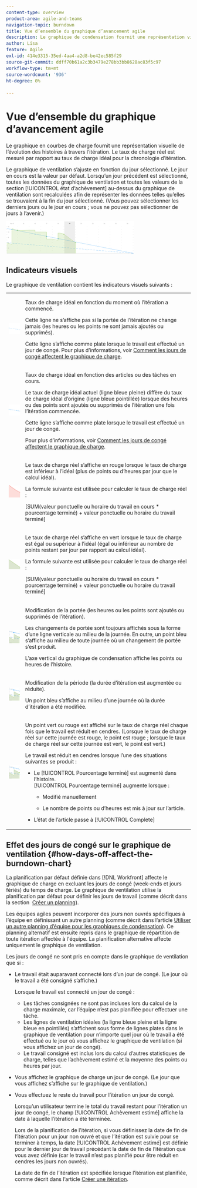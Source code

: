 ```yaml
---
content-type: overview
product-area: agile-and-teams
navigation-topic: burndown
title: Vue d’ensemble du graphique d’avancement agile
description: Le graphique de condensation fournit une représentation visuelle de l’avancement des articles dans l’itération ou le projet . Le taux de charge réel est mesuré par rapport au taux de charge idéal pour l’itération ou la chronologie du projet.
author: Lisa
feature: Agile
exl-id: 414e3315-35ed-4aa4-a2d8-be42ec585f29
source-git-commit: ddff70b61a2c3b3479e278bb3bb8628ac83f5c97
workflow-type: tm+mt
source-wordcount: '936'
ht-degree: 0%

---
```


# Vue d’ensemble du graphique d’avancement agile

Le graphique en courbes de charge fournit une représentation visuelle de l’évolution des histoires à travers l’itération. Le taux de charge réel est mesuré par rapport au taux de charge idéal pour la chronologie d’itération.

Le graphique de ventilation s’ajuste en fonction du jour sélectionné. Le jour en cours est la valeur par défaut. Lorsqu’un jour précédent est sélectionné, toutes les données du graphique de ventilation et toutes les valeurs de la section [!UICONTROL état d’achèvement] au-dessus du graphique de ventilation sont recalculées afin de représenter les données telles qu’elles se trouvaient à la fin du jour sélectionné. (Vous pouvez sélectionner les derniers jours ou le jour en cours ; vous ne pouvez pas sélectionner de jours à l’avenir.)

![](assets/agile-iteration-burndown-350x88.png)

## Indicateurs visuels

Le graphique de ventilation contient les indicateurs visuels suivants :

<table style="table-layout:auto"> 
 <col> 
 <col> 
 <tbody> 
  <tr> 
   <td role="rowheader"> <img src="assets/agile-iteration-burndown-dottedblue.png" alt=""> </td> 
   <td> <p>Taux de charge idéal en fonction du moment où l’itération a commencé.</p> <p>Cette ligne ne s’affiche pas si la portée de l’itération ne change jamais (les heures ou les points ne sont jamais ajoutés ou supprimés).</p> <p>Cette ligne s’affiche comme plate lorsque le travail est effectué un jour de congé. Pour plus d’informations, voir <a title="Utilisation du diagramme de Burndown ageur" href="#how-days-off-affect-the-burndown-chart" class="MCXref xref">Comment les jours de congé affectent le graphique de charge</a>.</p> </td> 
  </tr> 
  <tr> 
   <td role="rowheader"> <img src="assets/agile-iteration-burndown-solidblue.png" alt=""> </td> 
   <td> <p>Taux de charge idéal en fonction des articles ou des tâches en cours.</p> <p>Le taux de charge idéal actuel (ligne bleue pleine) diffère du taux de charge idéal d’origine (ligne bleue pointillée) lorsque des heures ou des points sont ajoutés ou supprimés de l’itération une fois l’itération commencée.</p> <p>Cette ligne s’affiche comme plate lorsque le travail est effectué un jour de congé.</p> <p>Pour plus d’informations, voir <a title="Utilisation du diagramme de Burndown ageur" href="#how-days-off-affect-the-burndown-chart" class="MCXref xref">Comment les jours de congé affectent le graphique de charge</a>.</p> </td> 
  </tr> 
  <tr> 
   <td role="rowheader"> <img src="assets/agile-iteration-burndown-red.png" alt=""> </td> 
   <td> <p>Le taux de charge réel s’affiche en rouge lorsque le taux de charge est inférieur à l’idéal (plus de points ou d’heures par jour que le calcul idéal).</p> <p>La formule suivante est utilisée pour calculer le taux de charge réel :</p> <p>[SUM(valeur ponctuelle ou horaire du travail en cours * pourcentage terminé) + valeur ponctuelle ou horaire du travail terminé]</p> </td> 
  </tr> 
  <tr> 
   <td role="rowheader"> <img src="assets/agile-iteration-burndown-green.png" alt=""> </td> 
   <td> <p>Le taux de charge réel s’affiche en vert lorsque le taux de charge est égal ou supérieur à l’idéal (égal ou inférieur au nombre de points restant par jour par rapport au calcul idéal).</p> <p>La formule suivante est utilisée pour calculer le taux de charge réel :</p> <p>[SUM(valeur ponctuelle ou horaire du travail en cours * pourcentage terminé) + valeur ponctuelle ou horaire du travail terminé]</p> </td> 
  </tr> 
  <tr> 
   <td role="rowheader"> <img src="assets/agile-iteration-burndown-scope.png" alt=""> </td> 
   <td> <p>Modification de la portée (les heures ou les points sont ajoutés ou supprimés de l’itération).</p> <p>Les changements de portée sont toujours affichés sous la forme d’une ligne verticale au milieu de la journée. En outre, un point bleu s’affiche au milieu de toute journée où un changement de portée s’est produit.</p> <p>L’axe vertical du graphique de condensation affiche les points ou heures de l’histoire.</p> </td> 
  </tr> 
  <tr> 
   <td role="rowheader"> <img src="assets/agile-iteration-burndown-scope.png" alt=""> </td> 
   <td> <p>Modification de la période (la durée d’itération est augmentée ou réduite).</p> <p>Un point bleu s’affiche au milieu d’une journée où la durée d’itération a été modifiée.</p> </td> 
  </tr> 
  <tr> 
   <td role="rowheader"> <img src="assets/agile-iteration-burndown-scope.png" alt=""> </td> 
   <td> <p>Un point vert ou rouge est affiché sur le taux de charge réel chaque fois que le travail est réduit en cendres. (Lorsque le taux de charge réel sur cette journée est rouge, le point est rouge ; lorsque le taux de charge réel sur cette journée est vert, le point est vert.)</p> <p>Le travail est réduit en cendres lorsque l’une des situations suivantes se produit :</p> 
    <ul> 
     <li> Le [!UICONTROL Pourcentage terminé] est augmenté dans l’histoire.<br>[!UICONTROL Pourcentage terminé] augmente lorsque : 
      <ul> 
       <li> <p>Modifié manuellement</p> </li> 
       <li> <p>Le nombre de points ou d’heures est mis à jour sur l’article.</p> </li> 
      </ul></li>  
     <li>L’état de l’article passe à [!UICONTROL Complete]</li> 
    </ul> </td> 
  </tr> 
 </tbody> 
</table>

## Effet des jours de congé sur le graphique de ventilation {#how-days-off-affect-the-burndown-chart}

La planification par défaut définie dans [!DNL Workfront] affecte le graphique de charge en excluant les jours de congé (week-ends et jours fériés) du temps de charge. Le graphique de ventilation utilise la planification par défaut pour définir les jours de travail (comme décrit dans la section  [Créer un planning](../../../administration-and-setup/set-up-workfront/configure-timesheets-schedules/create-schedules.md)).

Les équipes agiles peuvent incorporer des jours non ouvrés spécifiques à l’équipe en définissant un autre planning (comme décrit dans l’article [Utiliser un autre planning d’équipe pour les graphiques de condensation](../../../agile/use-scrum-in-an-agile-team/burndown/use-alt-team-schedule-burndown-charts.md)). Ce planning alternatif est ensuite repris dans le graphique de répartition de toute itération affectée à l&#39;équipe. La planification alternative affecte uniquement le graphique de ventilation.

Les jours de congé ne sont pris en compte dans le graphique de ventilation que si :

* Le travail était auparavant connecté lors d’un jour de congé. (Le jour où le travail a été consigné s’affiche.)

  Lorsque le travail est connecté un jour de congé :

   * Les tâches consignées ne sont pas incluses lors du calcul de la charge maximale, car l’équipe n’est pas planifiée pour effectuer une tâche.
   * Les lignes de ventilation idéales (la ligne bleue pleine et la ligne bleue en pointillés) s’affichent sous forme de lignes plates dans le graphique de ventilation pour n’importe quel jour où le travail a été effectué ou le jour où vous affichez le graphique de ventilation (si vous affichez un jour de congé).
   * Le travail consigné est inclus lors du calcul d’autres statistiques de charge, telles que l’achèvement estimé et la moyenne des points ou heures par jour.

* Vous affichez le graphique de charge un jour de congé. (Le jour que vous affichez s’affiche sur le graphique de ventilation.)
* Vous effectuez le reste du travail pour l’itération un jour de congé.

  Lorsqu’un utilisateur termine le total du travail restant pour l’itération un jour de congé, le champ [!UICONTROL Achèvement estimé] affiche la date à laquelle l’itération a été terminée.

  Lors de la planification de l’itération, si vous définissez la date de fin de l’itération pour un jour non ouvré et que l’itération est suivie pour se terminer à temps, la date [!UICONTROL Achèvement estimé] est définie pour le dernier jour de travail précédant la date de fin de l’itération que vous avez définie (car le travail n’est pas planifié pour être réduit en cendres les jours non ouvrés).

  La date de fin de l’itération est spécifiée lorsque l’itération est planifiée, comme décrit dans l’article [Créer une itération](../../../agile/use-scrum-in-an-agile-team/iterations/create-an-iteration.md).
